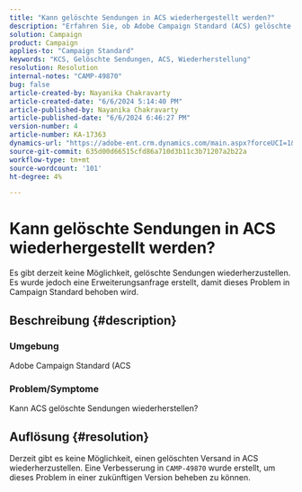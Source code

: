 ```yaml
---
title: "Kann gelöschte Sendungen in ACS wiederhergestellt werden?"
description: "Erfahren Sie, ob Adobe Campaign Standard (ACS) gelöschte Sendungen wiederherstellen kann."
solution: Campaign
product: Campaign
applies-to: "Campaign Standard"
keywords: "KCS, Gelöschte Sendungen, ACS, Wiederherstellung"
resolution: Resolution
internal-notes: "CAMP-49870"
bug: false
article-created-by: Nayanika Chakravarty
article-created-date: "6/6/2024 5:14:40 PM"
article-published-by: Nayanika Chakravarty
article-published-date: "6/6/2024 6:46:27 PM"
version-number: 4
article-number: KA-17363
dynamics-url: "https://adobe-ent.crm.dynamics.com/main.aspx?forceUCI=1&pagetype=entityrecord&etn=knowledgearticle&id=a278f240-2824-ef11-840a-00224809adb3"
source-git-commit: 635d00d66515cfd86a710d3b11c3b71207a2b22a
workflow-type: tm+mt
source-wordcount: '101'
ht-degree: 4%

---
```


# Kann gelöschte Sendungen in ACS wiederhergestellt werden?


Es gibt derzeit keine Möglichkeit, gelöschte Sendungen wiederherzustellen. Es wurde jedoch eine Erweiterungsanfrage erstellt, damit dieses Problem in Campaign Standard behoben wird.

## Beschreibung {#description}


### <b>Umgebung</b>

Adobe Campaign Standard (ACS

### <b>Problem/Symptome</b>

Kann ACS gelöschte Sendungen wiederherstellen?


## Auflösung {#resolution}


Derzeit gibt es keine Möglichkeit, einen gelöschten Versand in ACS wiederherzustellen. Eine Verbesserung in `CAMP-49870` wurde erstellt, um dieses Problem in einer zukünftigen Version beheben zu können.
